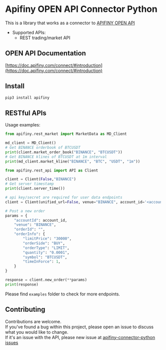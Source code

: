 # Apifiny OPEN API Connector Python


This is a library that works as a connector to [APIFINY OPEN API](https://github.com/Apifiny-IO/apifiny-connector-python)

- Supported APIs:
    - REST trading/market API


## OPEN API Documentation

[https://doc.apifiny.com/connect/#introduction](https://doc.apifiny.com/connect/#introduction)


## Install
```python
pip3 install apifiny
```

## RESTful APIs

Usage examples:
```python
from apifiny.rest_market import MarketData as MD_Client

md_client = MD_Client()
# Get BINANCE orderbook of BTCUSDT
print(client.market_order_book("BINANCE", "BTCUSDT"))
# Get BINANCE klines of BTCUSDT at 1m interval
print(md_client.market_kline("BINANCE", "BTC", "USDT", "1m"))
```

```python
from apifiny.rest_api import API as Client

client = Client(False,"BINANCE")
# Get server timestamp
print(client.server_time())

# api key/secret are required for user data endpoints
client = Client(unified_url=False, venue="BINANCE", account_id='<account_id>', key='<api_key>', secret='<api_secret>')

# Post a new order
params = {
    "accountId": account_id,
    "venue": "BINANCE",
    "orderId": "",
    "orderInfo": {
        "limitPrice": "30000",
        "orderSide": "BUY",
        "orderType": "LIMIT",
        "quantity": "0.0001",
        "symbol": "BTCUSDT",
        "timeInForce": 1,
    }
}

response = client.new_order(**params)
print(response)
```
Please find `examples` folder to check for more endpoints.


## Contributing

Contributions are welcome.<br/>
If you've found a bug within this project, please open an issue to discuss what you would like to change.<br/>
If it's an issue with the API, please new issue at [apifiny-connector-python issues](https://github.com/Apifiny-IO/apifiny-connector-python/issues)